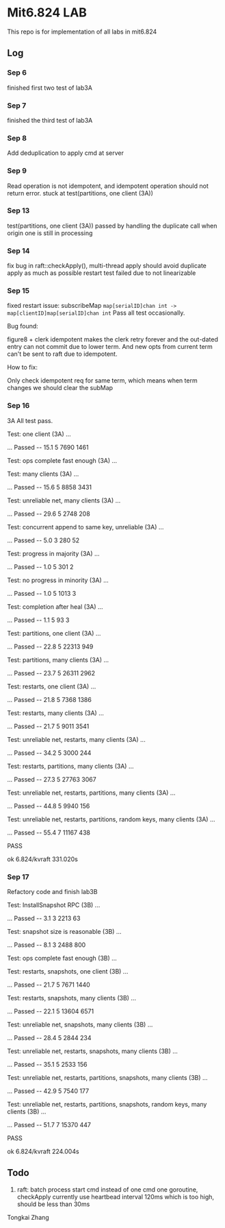 # Mit6.824 LAB

This repo is for implementation of all labs in mit6.824

## Log

### Sep 6

finished first two test of lab3A

### Sep 7

finished the third test of lab3A

### Sep 8

Add deduplication to apply cmd at server

### Sep 9

Read operation is not idempotent, and idempotent operation should not return error. stuck at test(partitions, one client (3A))

### Sep 13

test(partitions, one client (3A)) passed by handling the duplicate call when origin one is still in processing

### Sep 14

fix bug in raft::checkApply(), multi-thread apply should avoid duplicate apply as much as possible
restart test failed due to not linearizable 

### Sep 15

fixed restart issue: subscribeMap `map[serialID]chan int -> map[clientID]map[serialID]chan int`
Pass all test occasionally.

Bug found:

figure8 + clerk idempotent makes the clerk retry forever and the out-dated entry can not commit due to lower term. And new opts from current
term can't be sent to raft due to idempotent.

How to fix:

Only check idempotent req for same term, which means when term changes we should clear the subMap

### Sep 16

3A All test pass.

Test: one client (3A) ...

  ... Passed --  15.1  5  7690 1461

Test: ops complete fast enough (3A) ...

Test: many clients (3A) ...

  ... Passed --  15.6  5  8858 3431

Test: unreliable net, many clients (3A) ...

  ... Passed --  29.6  5  2748  208

Test: concurrent append to same key, unreliable (3A) ...

  ... Passed --   5.0  3   280   52

Test: progress in majority (3A) ...

  ... Passed --   1.0  5   301    2

Test: no progress in minority (3A) ...

  ... Passed --   1.0  5  1013    3

Test: completion after heal (3A) ...

  ... Passed --   1.1  5    93    3

Test: partitions, one client (3A) ...

  ... Passed --  22.8  5 22313  949

Test: partitions, many clients (3A) ...

  ... Passed --  23.7  5 26311 2962

Test: restarts, one client (3A) ...

  ... Passed --  21.8  5  7368 1386

Test: restarts, many clients (3A) ...

  ... Passed --  21.7  5  9011 3541

Test: unreliable net, restarts, many clients (3A) ...

  ... Passed --  34.2  5  3000  244

Test: restarts, partitions, many clients (3A) ...

  ... Passed --  27.3  5 27763 3067

Test: unreliable net, restarts, partitions, many clients (3A) ...

  ... Passed --  44.8  5  9940  156

Test: unreliable net, restarts, partitions, random keys, many clients (3A) ...

  ... Passed --  55.4  7 11167  438

PASS

ok      6.824/kvraft    331.020s

### Sep 17

Refactory code and finish lab3B

Test: InstallSnapshot RPC (3B) ...

  ... Passed --   3.1  3  2213   63

Test: snapshot size is reasonable (3B) ...

  ... Passed --   8.1  3  2488  800

Test: ops complete fast enough (3B) ...

Test: restarts, snapshots, one client (3B) ...

  ... Passed --  21.7  5  7671 1440

Test: restarts, snapshots, many clients (3B) ...

  ... Passed --  22.1  5 13604 6571

Test: unreliable net, snapshots, many clients (3B) ...

  ... Passed --  28.4  5  2844  234

Test: unreliable net, restarts, snapshots, many clients (3B) ...

  ... Passed --  35.1  5  2533  156

Test: unreliable net, restarts, partitions, snapshots, many clients (3B) ...

  ... Passed --  42.9  5  7540  177

Test: unreliable net, restarts, partitions, snapshots, random keys, many clients (3B) ...

  ... Passed --  51.7  7 15370  447

PASS

ok      6.824/kvraft    224.004s

## Todo

1. raft: batch process start cmd instead of one cmd one goroutine, checkApply
currently use heartbead interval 120ms which is too high, should be less than 30ms

Tongkai Zhang
